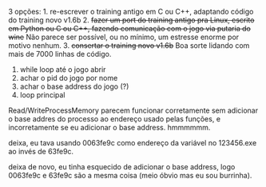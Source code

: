 3 opções:
	1. re-escrever o training antigo em C ou C++, adaptando código do training novo v1.6b
	2. ~~fazer um port do training antigo pra Linux, escrito em Python ou C ou C++, fazendo comunicação com o jogo via putaria do wine~~ Não parece ser possível, ou no mínimo, um estresse enorme por motivo nenhum.
	3. ~~consertar o training novo v1.6b~~ Boa sorte lidando com mais de 7000 linhas de código.

1. while loop até o jogo abrir
2. achar o pid do jogo por nome
3. achar o base address do jogo (?)
4. loop principal

Read/WriteProcessMemory parecem funcionar corretamente sem adicionar o base addres do processo ao endereço usado pelas funções, e incorretamente se eu adicionar o base address. hmmmmmm.

deixa, eu tava usando 0063fe9c como endereço da variável no 123456.exe ao invés de 63fe9c.

deixa de novo, eu tinha esquecido de adicionar o base address, logo 0063fe9c e 63fe9c são a mesma coisa (meio óbvio mas eu sou burrinha).
